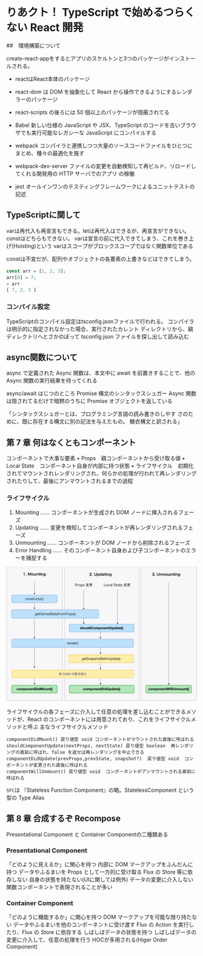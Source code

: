 # りあクト！ TypeScript で始めるつらくない React 開発

##　環境構築について

create-react-appをするとアプリのスケルトンと3つのパッケージがインストールされる。

- reactはReact本体のパッケージ
- react-dom は DOM を抽象化して React から操作できるようにするレンダラーのパッケージ
- react-scripts の後ろには 50 個以上のパッケージが隠蔽されてる

- Babel 新しい仕様の JavaScript や JSX、TypeScript のコードを古いブラウザでも実行可能なレガシーな
JavaScript にコンパイルする
- webpack コンパイラと連携しつつ大量のソースコードファイルをひとつにまとめ、種々の最適化を施す
- webpack-dev-server ファイルの変更を自動検知して再ビルド、リロードしてくれる開発用の HTTP サーバでのアプリ
の稼働
- jest オールインワンのテスティングフレームワークによるユニットテストの記述

## TypeScriptに関して

varは再代入も再宣言もできる。letは再代入はできるが、再宣言ができない。constはどちらもできない。
varは宣言の前に代入できてしまう、これを巻き上げ(Hoisting)という
varはスコープがブロックスコープではなく関数単位である

constは不変だが、配列やオブジェクトの各要素の上書きなどはできてしまう。

```javascript
const arr = [1, 2, 3];
arr[0] = 7;
> arr
[ 7, 2, 3 ]
```

### コンパイル設定

TypeScriptのコンパイル設定はtsconfig.jsonファイルで行われる。
コンパイラは明示的に指定されなかった場合、実行されたカレント ディレクトリから、親ディレクトリへとさかのぼって tsconfig.json ファイルを探し出して読み込む

## async関数について

async で定義された Async 関数は、本文中に await を前置きすることで、他の
Async 関数の実行結果を待ってくれる

async/await はじつのところ Promise 構文のシンタックスシュガー
Async 関数は隠されてるだけで暗黙のうちに Promise オブジェクトを返している

「シンタックスシュガーとは、プログラミング言語の読み書きのしやす さのために、既に存在する構文に別の記法を与えたもの。 糖衣構文と訳される」


## 第 7 章 何はなくともコンポーネント

コンポーネントで大事な要素
• Props　親コンポーネントから受け取る値
• Local State　コンポーネント自身が内部に持つ状態
• ライフサイクル　初期化されてマウントされレンダリングされ、何らかの処理が行われて再レンダリングされたりして、最後にアンマウントされるまでの過程

### ライフサイクル

1. Mounting ...... コンポーネントが生成され DOM ノードに挿入されるフェーズ
2. Updating ...... 変更を検知してコンポーネントが再レンダリングされるフェーズ
3. Unmounting ...... コンポーネントが DOM ノードから削除されるフェーズ
4. Error Handling ...... そのコンポーネント自身および子コンポーネントのエラーを捕捉する

![](imgs/lifecycle.png)

ライフサイクルの各フェーズに介入して任意の処理を差し込むことができるメソッドが、React のコンポーネントには用意されており、これをライフサイクルメソッドと呼ぶ
主なライフサイクルメソッド
```
componentDidMount() 戻り値型 void コンポーネントがマウントされた直後に呼ばれる
shouldComponentUpdate(nextProps, nextState) 戻り値型 boolean  再レンダリングの直前に呼ばれ、false を返せば再レンダリングを中止できる
componentDidUpdate(prevProps,prevState, snapshot?)  戻り値型 void  コンポーネントが変更された直後に呼ばれる
componentWillUnmount() 戻り値型 void  コンポーネントがアンマウントされる直前に呼ばれる
```

`SFC`は 『Stateless Function Component』の略。StatelessComponent という型の Type Alias

## 第 8 章 合成するぞ Recompose

Presentational Component と Container Componentの二種類ある

### Presentational Component

「どのように見えるか」に関心を持つ
内部に DOM マークアップをふんだんに持つ
データやふるまいを Props として一方的に受け取る
Flux の Store 等に依存しない
自身の状態を持たない(UIに関しては例外)
データの変更に介入しない
関数コンポーネントで表現されることが多い

### Container Component

「どのように機能するか」に関心を持つ
DOM マークアップを可能な限り持たない
データやふるまいを他のコンポーネントに受け渡す
Flux の Action を実行したり、Flux の Store に依存する
しばしばデータの状態を持つ
しばしばデータの変更に介入して、任意の処理を行う
HOCが多用される(Higer Order Component)

